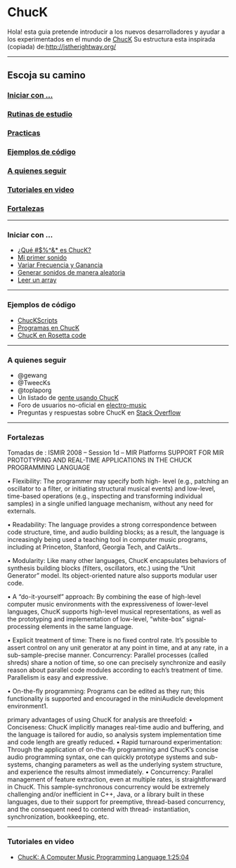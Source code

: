 ChucK
=================

Hola! esta guia pretende introducir a los nuevos desarrolladores y ayudar a los experimentados en el mundo de [ChucK](http://chuck.cs.princeton.edu/)
Su estructura esta inspirada (copiada) de:http://jstherightway.org/

---
## Escoja su camino

### [Iniciar con ...](https://github.com/son0p/introduccionChucK/blob/master/README.md#iniciar-con--1)
### [Rutinas de estudio](rutinasDeEstudio.md)
### [Practicas](practicas.md)
### [Ejemplos de código](https://github.com/son0p/introduccionChucK#ejemplos-de-c%C3%B3digo-1)
### [A quienes seguir](https://github.com/son0p/introduccionChucK#a-quienes-seguir-1)
### [Tutoriales en video](https://github.com/son0p/introduccionChucK#tutoriales-en-video-1)
### [Fortalezas](https://github.com/son0p/introduccionChucK#fortalezas-1)

















---

### Iniciar con ...
* [¿Qué #$%^&* es ChucK?](divulgacion.md)
* [Mi primer sonido](001primerSonido.ck)
* [Variar Frecuencia y Ganancia](002variarFrecuenciaGanancia.ck)
* [Generar sonidos de manera aleatoria](200aleatoriaFrecuencia.ck)
* [Leer un array](300arrayTonos.ck)









---

### Ejemplos de código
* [ChucKScripts](https://github.com/zeffii/ChucKScripts)
* [Programas en ChucK](http://wiki.cs.princeton.edu/index.php/ChucK/Programs)
* [ChucK en Rosetta code](http://rosettacode.org/wiki/ChucK)






---

### A quienes seguir
* @gewang
* @TweecKs
* @toplaporg
* Un listado de [gente usando ChucK](http://wiki.cs.princeton.edu/index.php/ChucK/Users)
* Foro de usuarios no-oficial en [electro-music](http://electro-music.com/forum/forum-140.html)
* Preguntas y respuestas sobre ChucK en [Stack Overflow](http://stackoverflow.com/questions/tagged/chuck)



---

### Fortalezas
Tomadas de : ISMIR 2008 – Session 1d – MIR Platforms
SUPPORT FOR MIR PROTOTYPING AND REAL-TIME APPLICATIONS IN THE CHUCK PROGRAMMING LANGUAGE

• Flexibility: The programmer may specify both high-
level (e.g., patching an oscillator to a filter, or
initiating structural musical events) and low-level,
time-based operations (e.g., inspecting and
transforming individual samples) in a single unified
language mechanism, without any need for externals.

• Readability: The language provides a strong
correspondence between code structure, time, and
audio building blocks; as a result, the language is
increasingly being used a teaching tool in computer
music programs, including at Princeton, Stanford,
Georgia Tech, and CalArts..

• Modularity: Like many other languages, ChucK
encapsulates behaviors of synthesis building blocks
(filters, oscillators, etc.) using the “Unit Generator”
model. Its object-oriented nature also supports
modular user code.

• A “do-it-yourself” approach: By combining the ease
of high-level computer music environments with the
expressiveness of lower-level languages, ChucK
supports high-level musical representations, as well as
the prototyping and implementation of low-level,
“white-box” signal-processing elements in the same
language.

• Explicit treatment of time: There is no fixed control
rate. It’s possible to assert control on any unit
generator at any point in time, and at any rate, in a
sub-sample-precise manner.
Concurrency: Parallel processes (called shreds) share
a notion of time, so one can precisely synchronize and
easily reason about parallel code modules according to
each’s treatment of time. Parallelism is easy and
expressive.

• On-the-fly programming: Programs can be edited as
they run; this functionality is supported and
encouraged in the miniAudicle development
environment1.

primary advantages of using ChucK for analysis are
threefold:
• Conciseness: ChucK implicitly manages real-time
audio and buffering, and the language is tailored for
audio, so analysis system implementation time and
code length are greatly reduced.
• Rapid turnaround experimentation: Through the
application of on-the-fly programming and ChucK’s
concise audio programming syntax, one can quickly
prototype systems and sub-systems, changing
parameters as well as the underlying system structure,
and experience the results almost immediately.
• Concurrency: Parallel management of feature
extraction, even at multiple rates, is straightforward in
ChucK. This sample-synchronous concurrency would
be extremely challenging and/or inefficient in C++,
Java, or a library built in these languages, due to their
support for preemptive, thread-based concurrency, and
the consequent need to contend with thread-
instantiation, synchronization, bookkeeping, etc.









---

### Tutoriales en video

* [ChucK: A Computer Music Programming Language 1:25:04](http://youtu.be/2rpk461T6l4)
